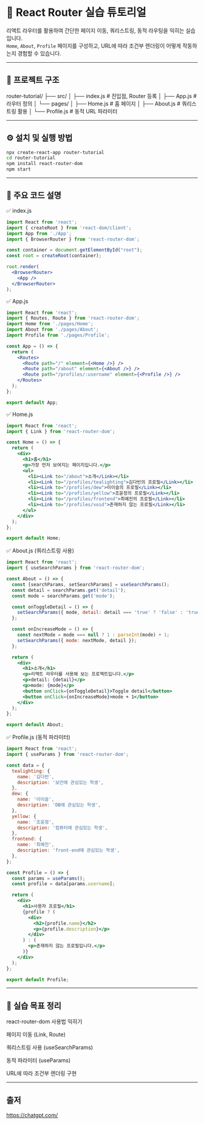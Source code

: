 
# 🎯 React Router 실습 튜토리얼

리액트 라우터를 활용하여 간단한 페이지 이동, 쿼리스트링, 동적 라우팅을 익히는 실습입니다.  
`Home`, `About`, `Profile` 페이지를 구성하고, URL에 따라 조건부 렌더링이 어떻게 작동하는지 경험할 수 있습니다.

---

## 📁 프로젝트 구조

router-tutorial/
├── src/
│ ├── index.js # 진입점, Router 등록
│ ├── App.js # 라우터 정의
│ └── pages/
│ ├── Home.js # 홈 페이지
│ ├── About.js # 쿼리스트링 활용
│ └── Profile.js # 동적 URL 파라미터


---

## ⚙️ 설치 및 실행 방법

```bash
npx create-react-app router-tutorial
cd router-tutorial
npm install react-router-dom
npm start
```
---

## 🧠 주요 코드 설명
✅ index.js

```jsx
import React from 'react';
import { createRoot } from 'react-dom/client';
import App from './App';
import { BrowserRouter } from 'react-router-dom';

const container = document.getElementById("root");
const root = createRoot(container);

root.render(
  <BrowserRouter>
    <App />
  </BrowserRouter>
);
```

✅ App.js

```jsx
import React from 'react';
import { Routes, Route } from 'react-router-dom';
import Home from './pages/Home';
import About from './pages/About';
import Profile from './pages/Profile';

const App = () => {
  return (
    <Routes>
      <Route path="/" element={<Home />} />
      <Route path="/about" element={<About />} />
      <Route path="/profiles/:username" element={<Profile />} />
    </Routes>
  );
};

export default App;
```

✅ Home.js

```jsx
import React from 'react';
import { Link } from 'react-router-dom';

const Home = () => {
  return (
    <div>
      <h1>홈</h1>
      <p>가장 먼저 보여지는 페이지입니다.</p>
      <ul>
        <li><Link to="/about">소개</Link></li>
        <li><Link to="/profiles/tealighting">김다빈의 프로필</Link></li>
        <li><Link to="/profiles/dew">이이슬의 프로필</Link></li>
        <li><Link to="/profiles/yellow">조윤정의 프로필</Link></li>
        <li><Link to="/profiles/frontend">최예진의 프로필</Link></li>
        <li><Link to="/profiles/void">존재하지 않는 프로필</Link></li>
      </ul>
    </div>
  );
};

export default Home;
```

✅ About.js (쿼리스트링 사용)

```jsx
import React from 'react';
import { useSearchParams } from 'react-router-dom';

const About = () => {
  const [searchParams, setSearchParams] = useSearchParams();
  const detail = searchParams.get('detail');
  const mode = searchParams.get('mode');

  const onToggleDetail = () => {
    setSearchParams({ mode, detail: detail === 'true' ? 'false' : 'true' });
  };

  const onIncreaseMode = () => {
    const nextMode = mode === null ? 1 : parseInt(mode) + 1;
    setSearchParams({ mode: nextMode, detail });
  };

  return (
    <div>
      <h1>소개</h1>
      <p>리액트 라우터를 사용해 보는 프로젝트입니다.</p>
      <p>detail: {detail}</p>
      <p>mode: {mode}</p>
      <button onClick={onToggleDetail}>Toggle detail</button>
      <button onClick={onIncreaseMode}>mode + 1</button>
    </div>
  );
};

export default About;
```

✅ Profile.js (동적 파라미터)

```jsx
import React from 'react';
import { useParams } from 'react-router-dom';

const data = {
  tealighting: {
    name: '김다빈',
    description: '보안에 관심있는 학생',
  },
  dew: {
    name: '이이슬',
    description: 'DB에 관심있는 학생',
  },
  yellow: {
    name: '조윤정',
    description: '컴퓨터에 관심있는 학생',
  },
  frontend: {
    name: '최예진',
    description: 'front-end에 관심있는 학생',
  },
};

const Profile = () => {
  const params = useParams();
  const profile = data[params.username];

  return (
    <div>
      <h1>사용자 프로필</h1>
      {profile ? (
        <div>
          <h2>{profile.name}</h2>
          <p>{profile.description}</p>
        </div>
      ) : (
        <p>존재하지 않는 프로필입니다.</p>
      )}
    </div>
  );
};

export default Profile;
```
---

## 🏁 실습 목표 정리

 react-router-dom 사용법 익히기

 페이지 이동 (Link, Route)

 쿼리스트링 사용 (useSearchParams)

 동적 파라미터 (useParams)

 URL에 따라 조건부 렌더링 구현

 
---

## 출저

<https://chatgpt.com/>
